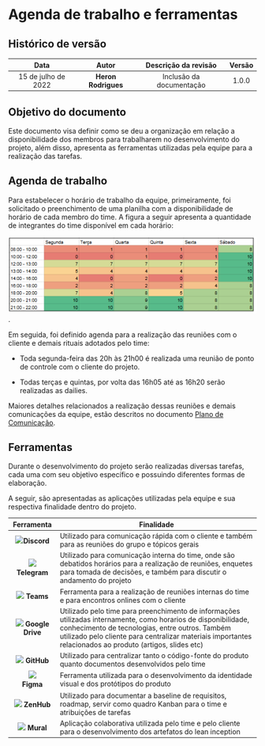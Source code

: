 # Agenda de trabalho e ferramentas

## Histórico de versão

| Data | Autor | Descrição da revisão | Versão |
| :--: | :---: | :------------------: | :----: |
| 15 de julho de 2022 | **Heron Rodrigues** | Inclusão da documentação     | 1.0.0 |

## Objetivo do documento

Este documento visa definir como se deu a organização em relação a disponibilidade dos membros para trabalharem no desenvolvimento do projeto, além disso, apresenta as ferramentas utilizadas pela equipe para a realização das tarefas.

## Agenda de trabalho

Para estabelecer o horário de trabalho da equipe, primeiramente, foi solicitado o preenchimento de uma planilha com a disponibilidade de horário de cada membro do time. A figura a seguir apresenta a quantidade de integrantes do time disponível em cada horário:

![agenda](../assets/images/agenda_e_ferramentas/agenda.png).
 
Em seguida, foi definido agenda para a realização das reuniões com o cliente e demais rituais adotados pelo time:
 
* Toda segunda-feira das 20h às 21h00 é realizada uma reunião de ponto de controle com o cliente do projeto.
 
* Todas terças e quintas, por volta das 16h05 até as 16h20 serão realizadas as dailies.
 
Maiores detalhes relacionados a realização dessas reuniões e demais comunicações da equipe, estão descritos no documento [Plano de Comunicação](./plano_de_comunicacao.md).


## Ferramentas

Durante o desenvolvimento do projeto serão realizadas diversas tarefas, cada uma com seu objetivo específico e possuindo diferentes formas de elaboração. 

A seguir, são apresentadas as aplicações utilizadas pela equipe e sua respectiva finalidade dentro do projeto.

| Ferramenta | Finalidade |
| :---: | --- |
| <img src="https://logodownload.org/wp-content/uploads/2017/11/discord-logo-4-1.png" width="100px" /><strong>Discord</strong>| Utilizado para comunicação rápida com o cliente e também para as reuniões do grupo e tópicos gerais |
| <img src="https://imagepng.org/wp-content/uploads/2017/11/telegram-icone-icon-2.png" width="100px" /> <strong>Telegram</strong> | Utilizado para comunicação interna do time, onde são debatidos horários para a realização de reuniões, enquetes para tomada de decisões, e também para discutir o andamento do projeto |
| <img src="https://upload.wikimedia.org/wikipedia/commons/thumb/c/c9/Microsoft_Office_Teams_%282018%E2%80%93present%29.svg/1200px-Microsoft_Office_Teams_%282018%E2%80%93present%29.svg.png" width="100px" /> <strong>Teams</strong> | Ferramenta para a realização de reuniões internas do time e para encontros onlines com o cliente |
| <img src="https://upload.wikimedia.org/wikipedia/commons/d/da/Google_Drive_logo.png" width="100px" /> <strong>Google Drive</strong> | Utilizado pelo time para preenchimento de informações utilizadas internamente, como horarios de disponibilidade, conhecimento de tecnologias, entre outros. Também utilizado pelo cliente para centralizar materiais importantes relacionados ao produto (artigos, slides etc) |
| <img src="https://tse3.mm.bing.net/th?id=OIP.ovN_xdPN9uFd0x5aFgULkwAAAA&pid=Api&P=0&w=171&h=166" width="100px" /> <strong>GitHub</strong> | Utilizado para centralizar tanto o código-fonte do produto quanto documentos desenvolvidos pelo time |
| <img src="https://tse3.mm.bing.net/th?id=OIP.fbjh9JC96VnwHChR6rpI3gHaLG&pid=Api&P=0&w=109&h=163" height="100px" /> <br><strong>Figma</strong> | Ferramenta utilizada para o desenvolvimento da identidade visual e dos protótipos do produto |
| <img src="https://cdn.worldvectorlogo.com/logos/zenhub.svg" width="100px" /> <strong>ZenHub</strong> | Utilizado para documentar a baseline de requisitos, roadmap, servir como quadro Kanban para o time e atribuições de tarefas |
| <img src="https://tse2.mm.bing.net/th?id=OIP.2T2qfJFdQr0rz36RaczKhgHaHa&pid=Api&P=0&w=172&h=172" width="100px" /> <strong>Mural</strong> | Aplicação colaborativa utilizada pelo time e pelo cliente para o desenvolvimento dos artefatos do lean inception |